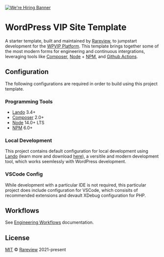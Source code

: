 [![We're Hiring Banner](https://rareview.com/wp-content/uploads/2021/07/repo-banner.jpg)](https://rareview.com/careers/)

# WordPress VIP Site Template

[1]: https://rareview.com
[2]: https://wpvip.com
[3]: https://getcomposer.org
[4]: https://nodejs.org
[5]: https://npmjs.com
[6]: https://github.com/features/actions
[8]: https://lando.dev

A starter template, built and maintained by [Rareview][1], to jumpstart development for the [WPVIP Platform][2]. This template brings together some of the most modern forms for engineering and continuous intergrations, leveraging tools like [Composer][3], [Node][4] + [NPM][5], and [Github Actions][6].

## Configuration

The following configurations are required in order to build using this project template.

### Programming Tools

- [Lando][8] 3.4+
- [Composer][3] 2.0+
- [Node][4] 14.0+ LTS
- [NPM][5] 6.0+

### Local Development

This project contains default configuration for local development using [Lando][8] (learn more and download [here](https://lando.dev/download/)), a versitile and modern development tool, which works seemlessly with WordPress development.

### VSCode Config

While development with a particular IDE is not required, this particular project does include configuration for VSCode, which consisits of recommended extensions and devault XDebug configuration for PHP.

## Workflows

See [Engineering Workflows](.vip/docs/workflows.md) documentation.

## License

[MIT](https://en.wikipedia.org/wiki/MIT_License) &copy; [Rareview][1] 2021-present


